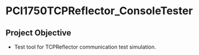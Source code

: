 # PCI1750TCPReflector_ConsoleTester

## Project Objective

* Test tool for TCPReflector communication test simulation.

